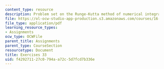 ```yaml
---
content_type: resource
description: Problem set on the Runge-Kutta method of numerical integration.
file: https://ol-ocw-studio-app-production.s3.amazonaws.com/courses/16-346-astrodynamics-fall-2008/f429271127c0794aa72c5d7fcd7b336e_ex_33.pdf
file_type: application/pdf
learning_resource_types:
- Assignments
ocw_type: OCWFile
parent_title: Assignments
parent_type: CourseSection
resourcetype: Document
title: Exercises 33
uid: f4292711-27c0-794a-a72c-5d7fcd7b336e
---
```

